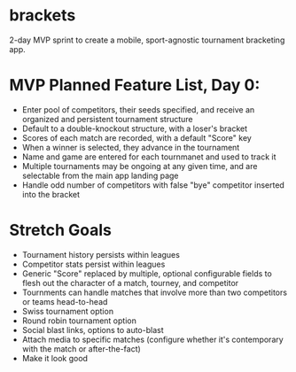 # brackets

2-day MVP sprint to create a mobile, sport-agnostic tournament bracketing app.

# MVP Planned Feature List, Day 0:

- Enter pool of competitors, their seeds specified, and receive an organized and persistent tournament structure
- Default to a double-knockout structure, with a loser's bracket
- Scores of each match are recorded, with a default "Score" key
- When a winner is selected, they advance in the tournament
- Name and game are entered for each tournmanet and used to track it
- Multiple tournaments may be ongoing at any given time, and are selectable from the main app landing page
- Handle odd number of competitors with false "bye" competitor inserted into the bracket

# Stretch Goals

- Tournament history persists within leagues
- Competitor stats persist within leagues
- Generic "Score" replaced by multiple, optional configurable fields to flesh out the character of a match, tourney, and competitor
- Tournments can handle matches that involve more than two competitors or teams head-to-head
- Swiss tournament option
- Round robin tournament option
- Social blast links, options to auto-blast
- Attach media to specific matches (configure whether it's contemporary with the match or after-the-fact)
- Make it look good
